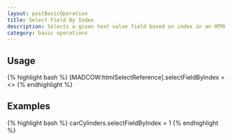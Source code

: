 ```yaml
---
layout: postBasicOperation
title: Select Field By Index
description: Selects a given text value field based on index in an HTML select
category: basic operations
---
```


## Usage
{% highlight bash %}
[MADCOW:htmlSelectReference].selectFieldByIndex = <<index>>
{% endhighlight %}

## Examples
{% highlight bash %}
carCylinders.selectFieldByIndex = 1
{% endhighlight %}



